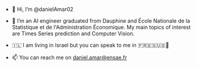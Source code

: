 - 👋 Hi, I’m @danielAmar02


- 👀 I’m an AI engineer graduated from Dauphine and École Nationale de la Statistique et de l'Administration Économique. My main topics of interest are Times Series prediction and Computer Vision.


- 🇮🇱 I am living in Israel but you can speak to me in 🇫🇷🇪🇸🇺🇸🐍


- 📫 You can reach me on daniel.amar@ensae.fr 

<!---
danielAmar02/danielAmar02 is a ✨ special ✨ repository because its `README.md` (this file) appears on your GitHub profile.
You can click the Preview link to take a look at your changes.
--->
